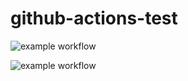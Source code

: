 # github-actions-test

![example workflow](https://github.com/cmsheehan/github-actions-test/actions/workflows/github-action-test.yml/badge.svg)

![example workflow](https://github.com/cmsheehan/github-actions-test/actions/workflows/github-action-test2.yml/badge.svg)
